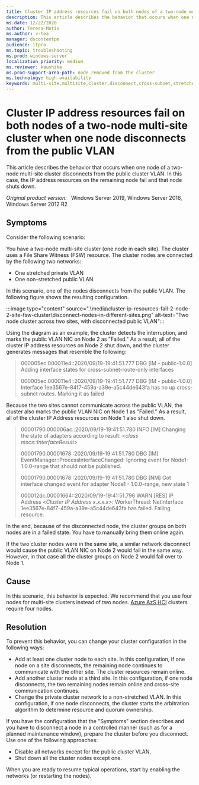 ```yaml
---
title: Cluster IP address resources fail on both nodes of a two-node multi-site cluster when one node disconnects from the public VLAN
description: This article describes the behavior that occurs when one node of a two-node multi-site cluster disconnects from the public cluster VLAN. In this case, the IP address resources on the remaining node fail and that node shuts down.
ms.date: 12/22/2020
author: Teresa-Motiv
ms.author: v-tea
manager: dscontentpm
audience: itpro
ms.topic: troubleshooting
ms.prod: windows-server
localization_priority: medium
ms.reviewer: kaushika
ms.prod-support-area-path: node removed from the cluster
ms.technology: high-availability
keywords: multi-site,multisite,cluster,disconnect,cross-subnet,stretched,vlan
---
```

# Cluster IP address resources fail on both nodes of a two-node multi-site cluster when one node disconnects from the public VLAN

This article describes the behavior that occurs when one node of a two-node multi-site cluster disconnects from the public cluster VLAN. In this case, the IP address resources on the remaining node fail and that node shuts down.

_Original product version:_ &nbsp; Windows Server 2019, Windows Server 2016, Windows Server 2012 R2

## Symptoms

Consider the following scenario:

You have a two-node multi-site cluster (one node in each site). The cluster uses a File Share Witness (FSW) resource. The cluster nodes are connected by the following two networks:

- One stretched private VLAN
- One non-stretched public VLAN

In this scenario, one of the nodes disconnects from the public VLAN. The following figure shows the resulting configuration.

 :::image type="content" source=".\media\cluster-ip-resources-fail-2-node-2-site-fsw-cluster\disconnect-nodes-in-different-sites.png" alt-text="Two node cluster across two sites, with disconnected public VLAN":::

Using the diagram as an example, the cluster detects the interruption, and marks the public VLAN NIC on Node 2 as "Failed." As a result, all of the cluster IP address resources on Node 2 shut down, and the cluster generates messages that resemble the following:

> 000005ec.000011e4::2020/09/19-19:41:51.777 DBG   [IM - public-1.0.0] Adding interface states for cross-subnet-route-only interfaces
>  
> 000005ec.000011e4::2020/09/19-19:41:51.777 DBG   [IM - public-1.0.0] Interface 1ee3567e-84f7-459a-a39e-a5c44de643fa has no up cross-subnet routes. Marking it as failed

Because the two sites cannot communicate across the public VLAN, the cluster also marks the public VLAN NIC on Node 1 as "Failed." As a result, all of the cluster IP Address resources on Node 1 also shut down.

> 00001790.000006ac::2020/09/19-19:41:51.780 INFO  [IM] Changing the state of adapters according to result: \<*class mscs::InterfaceResult*>
>  
> 00001790.00001678::2020/09/19-19:41:51.780 DBG   [IM] EventManager::ProcessInterfaceChanged: Ignoring event for Node1- 1.0.0-range that should not be published.
>  
> 00001790.00001678::2020/09/19-19:41:51.780 DBG   [NM] Got interface changed event for adapter Node1 - 1.0.0-range, new state 1
>  
> 000012dc.00001664::2020/09/19-19:41:51.796 WARN  [RES] IP Address \<*Cluster IP Address x.x.x.x*>: WorkerThread: NetInterface 1ee3567e-84f7-459a-a39e-a5c44de643fa has failed. Failing resource.

In the end, because of the disconnected node, the cluster groups on both nodes are in a failed state. You have to manually bring them online again.

If the two cluster nodes were in the same site, a similar network disconnect would cause the public VLAN NIC on Node 2 would fail in the same way. However, in that case all the cluster groups on Node 2 would fail over to Node 1.

## Cause

In this scenario, this behavior is expected. We recommend that you use four nodes for multi-site clusters instead of two nodes. [Azure AzS HCI](https://docs.microsoft.com/azure-stack/hci/overview) clusters require four nodes.

## Resolution

To prevent this behavior, you can change your cluster configuration in the following ways:

- Add at least one cluster node to each site. In this configuration, if one node on a site disconnects, the remaining node continues to communicate with the other site. The cluster resources remain online.
- Add another cluster node at a third site. In this configuration, if one node disconnects, the two remaining nodes remain online and cross-site communication continues.
- Change the private cluster network to a non-stretched VLAN. In this configuration, if one node disconnects, the cluster starts the arbitration algorithm to determine resource and quorum ownership.

If you have the configuration that the "Symptoms" section describes and you have to disconnect a node in a controlled manner (such as for a planned maintenance window), prepare the cluster before you disconnect. Use one of the following approaches:

- Disable all networks except for the public cluster VLAN.
- Shut down all the cluster nodes except one.

When you are ready to resume typical operations, start by enabling the networks (or restarting the nodes).
